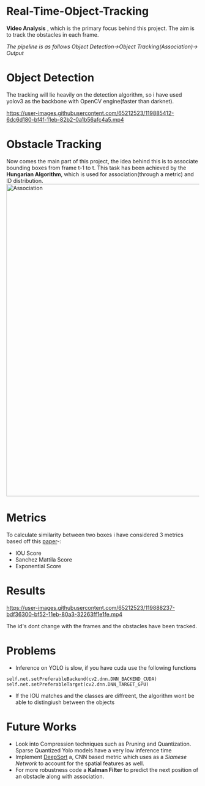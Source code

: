 # Real-Time-Object-Tracking
**Video Analysis** , which is the primary focus behind this project. The aim is to track the obstacles in each frame.

*The pipeline is as follows Object Detection->Object Tracking(Association)-> Output*

# Object Detection
The tracking will lie heavily on the detection algorithm, so i have used yolov3 as the backbone with OpenCV engine(faster than darknet).

https://user-images.githubusercontent.com/65212523/119885412-6dc6d180-bf4f-11eb-82b2-0a1b56afc4a5.mp4



# Obstacle Tracking
Now comes the main part of this project, the idea behind this is to associate bounding boxes from frame t-1 to t. This task has been achieved by the **Hungarian Algorithm**, which is used for association(through a metric) and ID distribution.
<img width="817" alt="Association" src="https://user-images.githubusercontent.com/65212523/119887121-5be62e00-bf51-11eb-8957-61cad0ea7e12.png">

# Metrics
To calculate similarity between two boxes i have considered 3 metrics based off this [paper](https://arxiv.org/pdf/1709.03572.pdf)-:
- IOU Score
- Sanchez Mattila Score
- Exponential Score


# Results


https://user-images.githubusercontent.com/65212523/119888237-bdf36300-bf52-11eb-80a3-32263ff1e1fe.mp4

The id's dont change with the frames and the obstacles have been tracked.

# Problems
- Inference on YOLO is slow, if you have cuda use the following functions
```
self.net.setPreferableBackend(cv2.dnn.DNN_BACKEND_CUDA)
self.net.setPreferableTarget(cv2.dnn.DNN_TARGET_GPU)
```
- If the IOU matches and the classes are diffreent, the algorithm wont be able to distingiush between the objects

# Future Works
- Look into Compression techniques such as Pruning and Quantization. Sparse Quantized Yolo models have a very low inference time
- Implement [DeepSort](https://arxiv.org/pdf/1703.07402.pdf) a, CNN based metric which uses as a *Siamese Network* to account for the spatial features as well.
- For more robustness code a **Kalman Filter** to predict the next position of an obstacle along with association.









